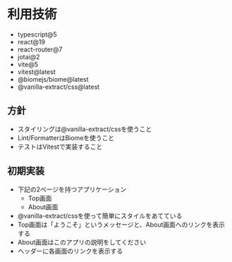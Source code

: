 # 利用技術

- typescript@5
- react@19
- react-router@7
- jotai@2
- vite@5
- vitest@latest
- @biomejs/biome@latest
- @vanilla-extract/css@latest

## 方針

- スタイリングは@vanilla-extract/cssを使うこと
- Lint/FormatterはBiomeを使うこと
- テストはVitestで実装すること

## 初期実装

- 下記の2ページを持つアプリケーション
  - Top画面
  - About画面
- @vanilla-extract/cssを使って簡単にスタイルをあてている
- Top画面は「ようこそ」というメッセージと、About画面へのリンクを表示する
- About画面はこのアプリの説明をしてください
- ヘッダーに各画面のリンクを表示する
